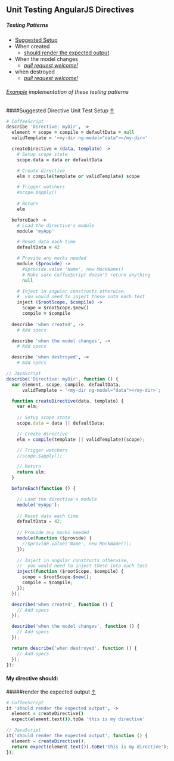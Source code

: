 ## Unit Testing AngularJS Directives

##### Testing Patterns

* [Suggested Setup](#suggested-directive-unit-test-setup-)
* When created
  * [should render the expected output](#render-the-expected-output-)
* When the model changes
  * *[pull request welcome!](../#contributing-test-patterns)*
* when destroyed
  * *[pull request welcome!](../#contributing-test-patterns)*

###### [Example](../example) implementation of these testing patterns

####Suggested Directive Unit Test Setup [&#8593;](#testing-patterns)
```CoffeeScript
# CoffeeScript
describe 'Directive: myDir', ->
  element = scope = compile = defaultData = null
  validTemplate = '<my-dir ng-model="data"></my-dir>'

  createDirective = (data, template) ->
    # Setup scope state
    scope.data = data or defaultData

    # Create directive
    elm = compile(template or validTemplate) scope

    # Trigger watchers
    #scope.$apply()
    
    # Return
    elm

  beforeEach ->
    # Load the directive's module
    module 'myApp'

    # Reset data each time
    defaultData = 42

    # Provide any mocks needed
    module ($provide) ->
      #$provide.value 'Name', new MockName()
      # Make sure CoffeeScript doesn't return anything
      null

    # Inject in angular constructs otherwise,
    #  you would need to inject these into each test
    inject ($rootScope, $compile) ->
      scope = $rootScope.$new()
      compile = $compile
    
  describe 'when created', ->
    # Add specs

  describe 'when the model changes', ->
    # Add specs

  describe 'when destroyed', ->
    # Add specs
```

```JavaScript
// JavaScript
describe('Directive: myDir', function () {
  var element, scope, compile, defaultData,
      validTemplate = '<my-dir ng-model="data"></my-dir>';

  function createDirective(data, template) {
    var elm;
    
    // Setup scope state
    scope.data = data || defaultData;

    // Create directive
    elm = compile(template || validTemplate)(scope);

    // Trigger watchers
    //scope.$apply();

    // Return
    return elm;
  }

  beforeEach(function () {

    // Load the directive's module
    module('myApp');
    
    // Reset data each time
    defaultData = 42;
    
    // Provide any mocks needed
    module(function ($provide) {
      //$provide.value('Name', new MockName());
    });
    
    // Inject in angular constructs otherwise,
    //  you would need to inject these into each test
    inject(function ($rootScope, $compile) {
      scope = $rootScope.$new();
      compile = $compile;
    });
  });

  describe('when created', function () {
    // Add specs
  });

  describe('when the model changes', function () {
    // Add specs
  });

  return describe('when destroyed', function () {
    // Add specs
  });
});
```

#### My directive should:

#####render the expected output [&#8593;](#testing-patterns)
```CoffeeScript
# CoffeeScript
it 'should render the expected output', ->
  element = createDirective()
  expect(element.text()).toBe 'this is my directive'
```

```JavaScript
// JavaScript
it('should render the expected output', function () {
  element = createDirective();
  return expect(element.text()).toBe('this is my directive');
});
```


